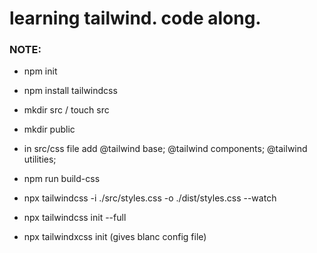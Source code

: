 # learning tailwind. code along.

### NOTE:


- npm init 
- npm install tailwindcss 

- mkdir src / touch src
- mkdir public

- in src/css file add
    @tailwind base;
    @tailwind components;
    @tailwind utilities;

<!-- - add in package.json 
      "scripts": {
    "build-css": "tailwindcss build src/styles.css -o public/style.css"
  }, -->
- npm run build-css

- npx tailwindcss -i ./src/styles.css -o ./dist/styles.css --watch

- npx tailwindcss init --full
- npx tailwindxcss init (gives blanc config file)